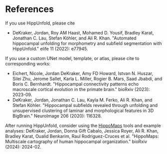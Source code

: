 # References

If you use HippUnfold, please cite
- DeKraker, Jordan, Roy AM Haast, Mohamed D. Yousif, Bradley Karat, Jonathan C. Lau, Stefan Köhler, and Ali R. Khan. "Automated hippocampal unfolding for morphometry and subfield segmentation with HippUnfold." elife 11 (2022): e77945.

If you use a custom UNet model, template, or atlas, please cite to corresponding works:
- Eichert, Nicole, Jordan DeKraker, Amy FD Howard, Istvan N. Huszar, Silei Zhu, Jerome Sallet, Karla L. Miller, Rogier B. Mars, Saad Jbabdi, and Boris C. Bernhardt. "Hippocampal connectivity patterns echo macroscale cortical evolution in the primate brain." bioRxiv (2023): 2023-09.
- DeKraker, Jordan, Jonathan C. Lau, Kayla M. Ferko, Ali R. Khan, and Stefan Köhler. "Hippocampal subfields revealed through unfolding and unsupervised clustering of laminar and morphological features in 3D BigBrain." NeuroImage 206 (2020): 116328.

After running HippUnfold, consider using the [HippoMaps](https://github.com/MICA-MNI/hippomaps) tools and example analyses:
DeKraker, Jordan, Donna Gift Cabalo, Jessica Royer, Ali R. Khan, Bradley Karat, Oualid Benkarim, Raul Rodriguez-Cruces et al. "HippoMaps: Multiscale cartography of human hippocampal organization." bioRxiv (2024): 2024-02.
